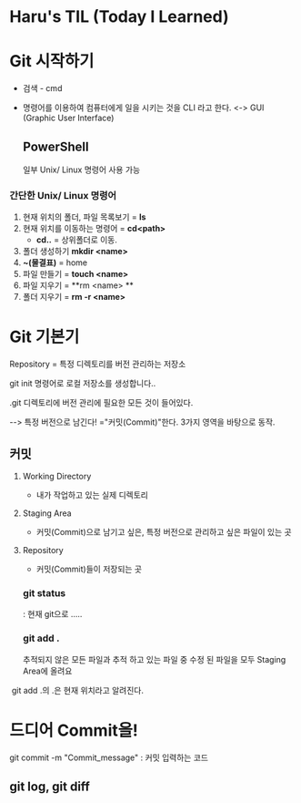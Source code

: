 # Haru's TIL (Today I Learned)



# Git 시작하기

- 검색 - cmd

- 명령어를 이용하여 컴퓨터에게 일을 시키는 것을 CLI 라고 한다. <-> GUI (Graphic User Interface)

  ##  PowerShell

  일부 Unix/ Linux 명령어 사용 가능

 ### 간단한 Unix/ Linux 명령어

1. 현재 위치의 폴더, 파일 목록보기 = **ls**
2. 현재 위치를 이동하는 명령어 = **cd\<path>** 
   - **cd..** = 상위폴더로 이동.
3. 폴더 생성하기 **mkdir \<name>**
4. **~(물결표)** = home
5. 파일 만들기 = **touch \<name>** 
6. 파일 지우기 = **rm \<name> ** 
7. 폴더 지우기 = **rm -r \<name>** 

# Git  기본기

Repository = 특정 디렉토리를 버전 관리하는 저장소



git init 명령어로 로컬 저장소를 생성합니다..

.git 디렉토리에 버전 관리에 필요한 모든 것이 들어있다.

--> 특정 버전으로 남긴다! ="커밋(Commit)"한다. 3가지 영역을 바탕으로 동작.

## 커밋

1. Working Directory

   - 내가 작업하고 있는 실제 디렉토리

2. Staging Area

   - 커밋(Commit)으로 남기고 싶은, 특정 버전으로 관리하고 싶은 파일이 있는 곳

3. Repository

   - 커밋(Commit)들이 저장되는 곳

   ### git status 

   : 현재 git으로 .....

   ### git add .

   추적되지 않은 모든 파일과 추적 하고 있는 파일 중 수정 된 파일을 모두 Staging Area에 올려요

​		git add .의 .은 현재 위치라고 알려진다.

# 드디어 Commit을!

git commit -m "Commit_message" : 커밋 입력하는 코드 



## git log, git diff	



